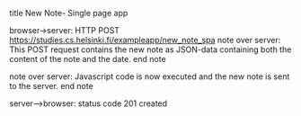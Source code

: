 title New Note- Single page app

browser->server: HTTP POST https://studies.cs.helsinki.fi/exampleapp/new_note_spa
note over server: 
This POST request contains the new note as JSON-data 
containing both the content of the note and the date.
end note 

note over server:
Javascript code is now executed 
and the new note is sent to the server.
end note

server-->browser: status code 201 created
